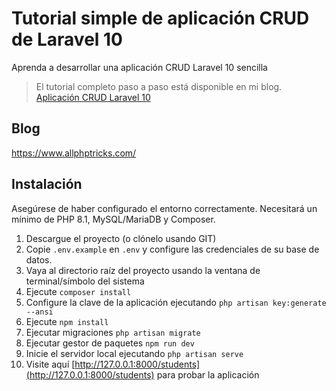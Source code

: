 # Tutorial simple de aplicación CRUD de Laravel 10
Aprenda a desarrollar una aplicación CRUD Laravel 10 sencilla

> El tutorial completo paso a paso está disponible en mi blog. [Aplicación CRUD Laravel 10](https://www.allphptricks.com/simple-laravel-10-crud-application/)

## Blog
https://www.allphptricks.com/

## Instalación
Asegúrese de haber configurado el entorno correctamente. Necesitará un mínimo de PHP 8.1, MySQL/MariaDB y Composer.

1. Descargue el proyecto (o clónelo usando GIT)
2. Copie `.env.example` en `.env` y configure las credenciales de su base de datos.
3. Vaya al directorio raíz del proyecto usando la ventana de terminal/símbolo del sistema
4. Ejecute `composer install`
5. Configure la clave de la aplicación ejecutando `php artisan key:generate --ansi`
6. Ejecute `npm install`
7. Ejecutar migraciones `php artisan migrate`
8. Ejecutar gestor de paquetes `npm run dev`
9. Inicie el servidor local ejecutando `php artisan serve`
10. Visite aquí [http://127.0.0.1:8000/students](http://127.0.0.1:8000/students) para probar la aplicación